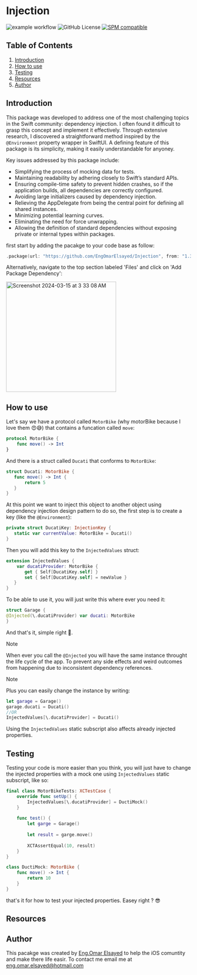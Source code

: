 # Injection
![example workflow](https://github.com/EngOmarElsayed/Injection/actions/workflows/swift.yml/badge.svg)
![GitHub License](https://img.shields.io/github/license/EngOmarElsayed/Injection)
[![SPM compatible](https://img.shields.io/badge/SPM-compatible-4BC51D.svg?style=flat)](#swift-package-manager)

## Table of Contents
1. [Introduction](#introduction)
2. [How to use](#section-1)
3. [Testing](#section-2)
4. [Resources](#resources)
5. [Author](#conclusion)

## Introduction <a name="introduction"></a>
This package was developed to address one of the most challenging topics in the Swift community: dependency injection. I often found it difficult to grasp this concept and implement it effectively. Through extensive research, I discovered a straightforward method inspired by the `@Environment` property wrapper in SwiftUI. A defining feature of this package is its simplicity, making it easily understandable for anyoney.

Key issues addressed by this package include:
 * Simplifying the process of mocking data for tests.
 * Maintaining readability by adhering closely to Swift’s standard APIs.
 * Ensuring compile-time safety to prevent hidden crashes, so if the application builds, all dependencies are correctly configured.
 * Avoiding large initializers caused by dependency injection.
 * Relieving the AppDelegate from being the central point for defining all shared instances.
 * Minimizing potential learning curves.
 * Eliminating the need for force unwrapping.
 * Allowing the definition of standard dependencies without exposing private or internal types within packages.

first start by adding the pacakge to your code base as follow:

```swift
.package(url: "https://github.com/EngOmarElsayed/Injection", from: "1.3"),
```

Alternatively, navigate to the top section labeled 'Files' and click on 'Add Package Dependency':

<img width="300" alt="Screenshot 2024-03-15 at 3 33 08 AM" src="https://github.com/EngOmarElsayed/SwiftUserDefaults/assets/125718818/835a99dc-6ed3-4e35-9ed2-4458ec6935de">


## How to use <a name="section-1"></a>
Let's say we have a protocol called `MotorBike` (why motorBike because I love them 😍😅) that contains a funcation called `move`:

```swift
protocol MotorBike {
    func move() -> Int
}
```
And there is a struct called `Ducati` that conforms to `MotorBike`:

```swift
struct Ducati: MotorBike {
   func move() -> Int {
       return 5
   }
}
```

At this point we want to inject this object to another object using dependency injection design pattern to do so, the first step is to create a key (like the `@Environment`):

```swift
private struct DucatiKey: InjectionKey {
   static var currentValue: MotorBike = Ducati()
}
```

Then you will add this key to the `InjectedValues` struct:

```swift
extension InjectedValues {
    var ducatiProvider: MotorBike {
       get { Self[DucatiKey.self] }
       set { Self[DucatiKey.self] = newValue }
   }
}
```

To be able to use it, you will just write this where ever you need it:

```swift
struct Garage {
@Injected(\.ducatiProvider) var ducati: MotorBike
}
```

And that's it, simple right 🚀.

> [!NOTE]  
> When ever you call the `@Injected` you will have the same instance throught the life cycle of the app.
> To prevent any side effects and weird outcomes from happening due to inconsistent dependency references.

> [!NOTE]  
> Plus you can easily change the instance by writing:
> 
> ```swift
> let garage = Garage()
> garage.ducati = Ducati()
> //OR
> InjectedValues[\.ducatiProvider] = Ducati()
> ```
> Using the `InjectedValues` static subscript also affects already injected properties.


## Testing <a name="section-2"></a>
Testing your code is more easier than you think, you will just have to change the injected properties with a mock one using `InjectedValues` static subscript, like so:

```swift
final class MotorBikeTests: XCTestCase {
    override func setUp() {
        InjectedValues[\.ducatiProvider] = DuctiMock()
    }
    
    func test() {
        let garge = Garage()
        
        let result = garge.move()
        
        XCTAssertEqual(10, result)
    }
}

class DuctiMock: MotorBike {
    func move() -> Int {
        return 10
    }
}
```
that's it for how to test your injected properties. Easey right ? 😎

## Resources <a name="resources"></a>

## Author <a name="conclusion"></a>
This pacakge was created by [Eng.Omar Elsayed](https://www.linkedin.com/in/engomarelsayed/) to help the iOS comuntity and make there life easir. To contact me email me at eng.omar.elsayed@hotmail.com
